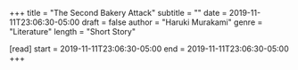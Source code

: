 +++
title = "The Second Bakery Attack"
subtitle = ""
date = 2019-11-11T23:06:30-05:00
draft = false
author = "Haruki Murakami"
genre = "Literature"
length = "Short Story"

[read]
  start = 2019-11-11T23:06:30-05:00
  end = 2019-11-11T23:06:30-05:00
+++
